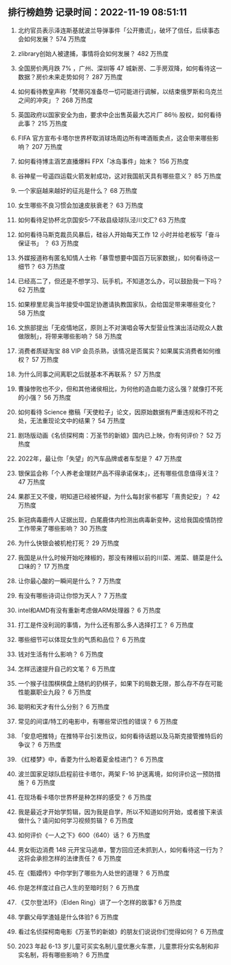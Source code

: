 
## 排行榜趋势 记录时间：2022-11-19 08:51:11
  
  1. 北约官员表示泽连斯基就波兰导弹事件「公开撒谎」，破坏了信任，后续事态会如何发展？ 574 万热度
    
  2. zlibrary创始人被逮捕，事情将会如何发展？ 482 万热度
    
  3. 全国房价两月跌 7% ，广州、深圳等 47 城新房、二手房双降，如何看待这一数据？房价未来走势如何？ 287 万热度
    
  4. 如何看待教皇声称「梵蒂冈准备尽一切可能进行调解，以结束俄罗斯和乌克兰之间的冲突」？ 268 万热度
    
  5. 英国政府以国家安全为由，要求中企出售英最大芯片厂 86％ 股权，如何看待此事？ 215 万热度
    
  6. FIFA 官方宣布卡塔尔世界杯取消球场周边所有啤酒贩卖点，这会带来哪些影响？ 207 万热度
    
  7. 如何看待博主涵艺直播爆料 FPX「冰岛事件」始末？ 156 万热度
    
  8. 谷神星一号遥四运载火箭发射成功，这对我国航天具有哪些意义？ 85 万热度
    
  9. 一个家庭越来越好的征兆是什么？ 68 万热度
    
  10. 女生哪些不良习惯会加速皮肤衰老？ 63 万热度
    
  11. 如何看待足协杯北京国安5-7不敌县级球队泾川文汇? 63 万热度
    
  12. 如何看待马斯克裁员风暴后，硅谷人开始每天工作 12 小时并给老板写「奋斗保证书」 ？ 63 万热度
    
  13. 外媒报道称有匿名知情人士称「暴雪想要中国百万玩家数据」，如何看待这一细节？ 63 万热度
    
  14. 已经高二了，但还是不想学习、玩手机，不知道怎么办，可以鼓励我一下吗？ 62 万热度
    
  15. 如果穆里尼奥当年接受中国足协邀请执教国家队，会给国足带来哪些变化？ 58 万热度
    
  16. 文旅部提出「无疫情地区，原则上不对演唱会等大型营业性演出活动观众人数做限制」，将带来哪些影响？ 58 万热度
    
  17. 消费者质疑淘宝 88 VIP 会员杀熟，该情况是否属实？如果属实消费者如何维权？ 57 万热度
    
  18. 为什么同事之间离职之后就基本不再联系？ 57 万热度
    
  19. 曹操惨败也不少，但和其他诸侯相比，为何他的造血能力这么强？就像打不死的小强？ 56 万热度
    
  20. 如何看待 Science 撤稿「天使粒子」论文，因原始数据有严重违规和不符之处，无法重现论文中的结果？ 54 万热度
    
  21. 剧场版动画《名侦探柯南：万圣节的新娘》国内已上映，你有何评价？ 52 万热度
    
  22. 2022年，最让你「失望」的汽车品牌或者车型是？ 47 万热度
    
  23. 银保监会称「个人养老金理财产品不得承诺保本」，还有哪些信息值得关注？ 47 万热度
    
  24. 果郡王又不傻，明知道已经被怀疑，为什么每封家书都写「熹贵妃安」？ 42 万热度
    
  25. 新冠病毒鹿传人证据出现，白尾鹿体内检测出病毒新变种，这给我国疫情防控工作带来了哪些影响？ 30 万热度
    
  26. 为什么快银会被机枪打死？ 29 万热度
    
  27. 我国是从什么时候开始吃辣椒的，那没有辣椒以前的川菜、湘菜、赣菜是什么口味的？ 17 万热度
    
  28. 让你最心酸的一瞬间是什么？ 7 万热度
    
  29. 有没有哪些诗词让你惊为天人？ 7 万热度
    
  30. intel和AMD有没有重新考虑做ARM处理器？ 6 万热度
    
  31. 打工是件没利润的事情，为什么还有那么多人选择打工？ 6 万热度
    
  32. 哪些细节可以体现女生的气质和品位？ 6 万热度
    
  33. 钱对生活有什么影响？ 6 万热度
    
  34. 怎样迅速提升自己的文笔？ 6 万热度
    
  35. 一个猴子往围棋棋盘上随机的扔棋子，如果下的局数无限，那么存不存在可能性能赢职业九段？ 6 万热度
    
  36. 聪明和天才有什么分别？ 6 万热度
    
  37. 常见的间谍/特工的电影中，有哪些常识性的错误？ 6 万热度
    
  38. 「安息吧推特」在推特平台引发热议，如何看待话题以及马斯克接管推特后的争议？ 6 万热度
    
  39. 《红楼梦》中，香菱为什么盼着夏金桂进门？ 6 万热度
    
  40. 波兰国家足球队启程前往卡塔尔，两架 F-16 护送离境，如何评价这一预防措施？ 6 万热度
    
  41. 在现场看卡塔尔世界杯是种怎样的感受？ 6 万热度
    
  42. 我是最近才开始学剪辑，因为我是自学，所以不知道如何开始，或者接下来该做什么？请问如何学习视频剪辑？ 6 万热度
    
  43. 如何评价《一人之下》600（640）话？ 6 万热度
    
  44. 男女街边消费 148 元开宝马逃单，警方回应还未抓到人，如何看待这一行为？这将会承担怎样的法律责任？ 6 万热度
    
  45. 在《甄嬛传》中你学到了哪些为人处世的道理？ 6 万热度
    
  46. 你是怎样度过自己人生的至暗时刻？ 6 万热度
    
  47. 《艾尔登法环》（Elden Ring）讲了一个怎样的故事? 6 万热度
    
  48. 学霸父母学渣娃是什么体验? 6 万热度
    
  49. 看过名侦探柯南电影《万圣节的新娘》的朋友们说说你们觉得如何？ 6 万热度
    
  50. 2023 年起 6-13 岁儿童可买实名制儿童优惠火车票，儿童票将分实名制和非实名制，将有哪些影响？ 6 万热度
    